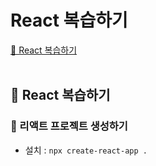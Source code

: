# React 복습하기

[📌 React 복습하기](#-react-복습하기)<br>
<br>

## 📌 React 복습하기

### 📖 리액트 프로젝트 생성하기

- 설치 : `npx create-react-app .`
